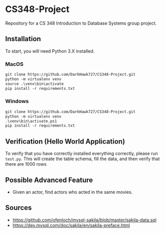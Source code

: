 # CS348-Project

Repository for a CS 348 Introduction to Database Systems group project.

## Installation

To start, you will need Python 3.X installed.

### MacOS

```txt
git clone https://github.com/DarkHawk727/CS348-Project.git
python -m virtualenv venv
source .\venv\bin\activate
pip install -r requirements.txt
```

### Windows

```txt
git clone https://github.com/DarkHawk727/CS348-Project.git
python -m virtualenv venv
.\venv\bin\activate.ps1
pip install -r requirements.txt
```

## Verification (Hello World Application)

To verify that you have correctly installed everything correctly, please run `test.py`. This will create the table schema, fill the data, and then verify that there are 1000 rows

## Possible Advanced Feature

- Given an actor, find actors who acted in the same movies.

## Sources

- <https://github.com/ofenloch/mysql-sakila/blob/master/sakila-data.sql>
- <https://dev.mysql.com/doc/sakila/en/sakila-preface.html>
